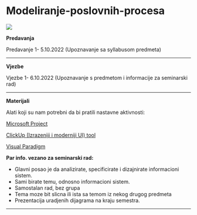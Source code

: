 # Modeliranje-poslovnih-procesa

![](https://komarev.com/ghpvc/?username=Modeliranje-poslovnih-procesaI&label=Broj+posjeta:)

**Predavanja**

Predavanje 1- 5.10.2022 (Upoznavanje sa syllabusom predmeta)

<hr>



**Vjezbe**


Vjezbe 1- 6.10.2022 (Upoznavanje s predmetom i informacije za seminarski rad)

<hr>



**Materijali**

Alati koji su nam potrebni da bi pratili nastavne aktivnosti:

[Microsoft Project](https://www.microsoft.com/en-us/microsoft-365/project/project-management-software?ms.officeurl=project&rtc=1)

[ClickUp (Izrazeniji i moderniji UI) tool](https://clickup.com/pricing?utm_source=google&utm_medium=cpc&utm_campaign=gs_cpc_t4_nnc_brand_trial_all-devices_cpc_lp_x_all-departments_alpha_kd-brand-rlsa-t4-20220921&utm_content=all-countries_kw-target_text_all-industries_all-features_all-use-cases_visitors-nonadwords&utm_term=e_clickup)

[Visual Paradigm](https://www.visual-paradigm.com/download/)

<b>Par info. vezano za seminarski rad:</b>
- Glavni posao je da analizirate, specificirate i dizajnirate informacioni sistem.
- Sami birate temu, odnosno informacioni sistem.
- Samostalan rad, bez grupa
- Tema moze bit slicna ili ista sa temom iz nekog drugog predmeta
- Prezentacija uradjenih dijagrama na kraju semestra.


<hr>
